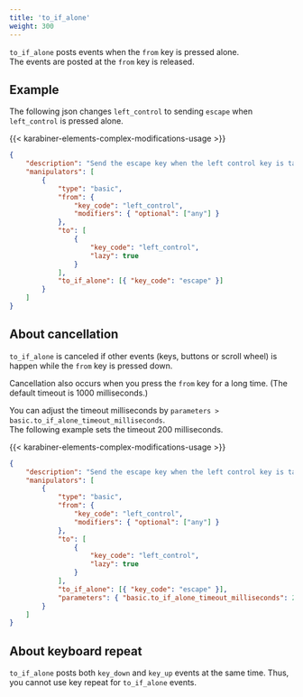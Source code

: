 ```yaml
---
title: 'to_if_alone'
weight: 300
---
```


`to_if_alone` posts events when the `from` key is pressed alone.<br />
The events are posted at the `from` key is released.

## Example

The following json changes `left_control` to sending `escape` when `left_control` is pressed alone.

{{< karabiner-elements-complex-modifications-usage >}}

```json
{
    "description": "Send the escape key when the left control key is tapped",
    "manipulators": [
        {
            "type": "basic",
            "from": {
                "key_code": "left_control",
                "modifiers": { "optional": ["any"] }
            },
            "to": [
                {
                    "key_code": "left_control",
                    "lazy": true
                }
            ],
            "to_if_alone": [{ "key_code": "escape" }]
        }
    ]
}
```

## About cancellation

`to_if_alone` is canceled if other events (keys, buttons or scroll wheel) is happen while the `from` key is pressed down.

Cancellation also occurs when you press the `from` key for a long time. (The default timeout is 1000 milliseconds.)

You can adjust the timeout milliseconds by `parameters > basic.to_if_alone_timeout_milliseconds`.<br />
The following example sets the timeout 200 milliseconds.

{{< karabiner-elements-complex-modifications-usage >}}

```json
{
    "description": "Send the escape key when the left control key is tapped",
    "manipulators": [
        {
            "type": "basic",
            "from": {
                "key_code": "left_control",
                "modifiers": { "optional": ["any"] }
            },
            "to": [
                {
                    "key_code": "left_control",
                    "lazy": true
                }
            ],
            "to_if_alone": [{ "key_code": "escape" }],
            "parameters": { "basic.to_if_alone_timeout_milliseconds": 200 }
        }
    ]
}
```

## About keyboard repeat

`to_if_alone` posts both `key_down` and `key_up` events at the same time.
Thus, you cannot use key repeat for `to_if_alone` events.
